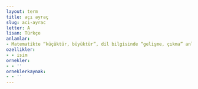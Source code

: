 ```yaml
---
layout: term
title: açı ayraç
slug: aci-ayrac
letter: A
lisan: Türkçe
anlamlar:
- Matematikte “küçüktür, büyüktür”, dil bilgisinde “gelişme, çıkma” anlamında kullanılan, “< >” biçimindeki ayraç; açı parantez
ozellikler:
- - isim
ornekler:
- - ''
orneklerkaynak:
- - ''
---
```

